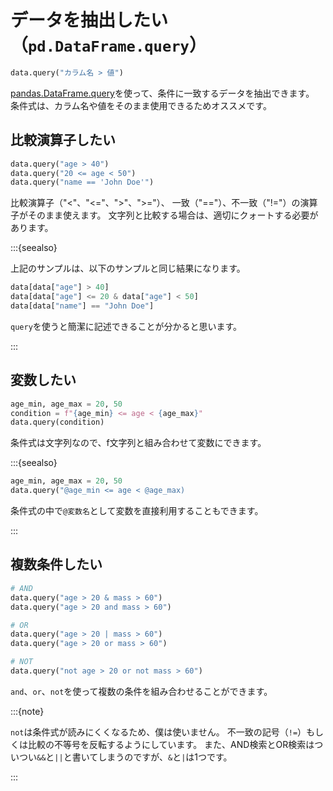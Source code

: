 # データを抽出したい（``pd.DataFrame.query``）

```python
data.query("カラム名 > 値")
```

[pandas.DataFrame.query](https://pandas.pydata.org/pandas-docs/stable/reference/api/pandas.DataFrame.query.html)を使って、条件に一致するデータを抽出できます。
条件式は、カラム名や値をそのまま使用できるためオススメです。

## 比較演算子したい

```python
data.query("age > 40")
data.query("20 <= age < 50")
data.query("name == 'John Doe'")
```

比較演算子（"<"、"<="、">"、">="）、
一致（"=="）、不一致（"!="）の演算子がそのまま使えます。
文字列と比較する場合は、適切にクォートする必要があります。

:::{seealso}

上記のサンプルは、以下のサンプルと同じ結果になります。

```python
data[data["age"] > 40]
data[data["age"] <= 20 & data["age"] < 50]
data[data["name"] == "John Doe"]
```

``query``を使うと簡潔に記述できることが分かると思います。

:::

## 変数したい

```python
age_min, age_max = 20, 50
condition = f"{age_min} <= age < {age_max}"
data.query(condition)
```

条件式は文字列なので、f文字列と組み合わせて変数にできます。

:::{seealso}

```python
age_min, age_max = 20, 50
data.query("@age_min <= age < @age_max)
```

条件式の中で`@変数名`として変数を直接利用することもできます。

:::

## 複数条件したい

```python
# AND
data.query("age > 20 & mass > 60")
data.query("age > 20 and mass > 60")

# OR
data.query("age > 20 | mass > 60")
data.query("age > 20 or mass > 60")

# NOT
data.query("not age > 20 or not mass > 60")
```

``and``、``or``、``not``を使って複数の条件を組み合わせることができます。

:::{note}

`not`は条件式が読みにくくなるため、僕は使いません。
不一致の記号（`!=`）もしくは比較の不等号を反転するようにしています。
また、AND検索とOR検索はついつい`&&`と`||`と書いてしまうのですが、`&`と`|`は1つです。

:::
